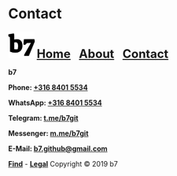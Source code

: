# Contact
<img alt="b7" width="54" height="54" src="b7.svg"> <strong><font size="5"><a href="https://b7.github.io">Home</a> &nbsp; <a href="https://b7.github.io/about">About</a> &nbsp; <a href="https://b7.github.io/contact">Contact</a></font></strong>

**b7**

**Phone: <a href="tel:+31684015534">+316 8401 5534</a>**

**WhatsApp: <a href="https://wa.me/31684015534" target="_blank">+316 8401 5534</a>**

**Telegram: <a href="https://t.me/b7git" target="_blank">t.me/b7git</a>**

**Messenger: <a href="https://m.me/b7git" target="_blank">m.me/b7git</a>**

**E-Mail: <a href="mailto:b7.github@gmail.com">b7.github@gmail.com</a>**

<strong><a href="https://b7.github.io/find">Find</a></strong> - <strong><a href="https://b7.github.io/legal">Legal</a></strong> Copyright © 2019 b7
